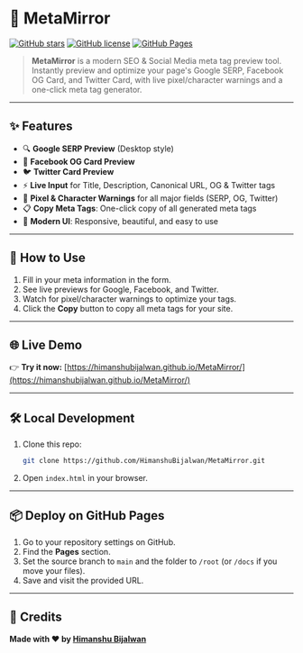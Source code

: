 # 🚀 MetaMirror

[![GitHub stars](https://img.shields.io/github/stars/HimanshuBijalwan/MetaMirror?style=social)](https://github.com/HimanshuBijalwan/MetaMirror/stargazers)
[![GitHub license](https://img.shields.io/github/license/HimanshuBijalwan/MetaMirror)](LICENSE)
[![GitHub Pages](https://img.shields.io/badge/Live%20Demo-MetaMirror-blue?logo=github)](https://himanshubijalwan.github.io/MetaMirror/)

> **MetaMirror** is a modern SEO & Social Media meta tag preview tool. Instantly preview and optimize your page's Google SERP, Facebook OG Card, and Twitter Card, with live pixel/character warnings and a one-click meta tag generator.

---

## ✨ Features

- 🔍 **Google SERP Preview** (Desktop style)
- 📘 **Facebook OG Card Preview**
- 🐦 **Twitter Card Preview**
- ⚡ **Live Input** for Title, Description, Canonical URL, OG & Twitter tags
- 📏 **Pixel & Character Warnings** for all major fields (SERP, OG, Twitter)
- 📋 **Copy Meta Tags**: One-click copy of all generated meta tags
- 💎 **Modern UI**: Responsive, beautiful, and easy to use

---

## 🚦 How to Use

1. Fill in your meta information in the form.
2. See live previews for Google, Facebook, and Twitter.
3. Watch for pixel/character warnings to optimize your tags.
4. Click the **Copy** button to copy all meta tags for your site.

---

## 🌐 Live Demo

👉 **Try it now:** [https://himanshubijalwan.github.io/MetaMirror/](https://himanshubijalwan.github.io/MetaMirror/)

---

## 🛠️ Local Development

1. Clone this repo:
   ```bash
   git clone https://github.com/HimanshuBijalwan/MetaMirror.git
   ```
2. Open `index.html` in your browser.

---

## 📦 Deploy on GitHub Pages

1. Go to your repository settings on GitHub.
2. Find the **Pages** section.
3. Set the source branch to `main` and the folder to `/root` (or `/docs` if you move your files).
4. Save and visit the provided URL.

---

## 🙏 Credits

**Made with ❤️ by [Himanshu Bijalwan](https://github.com/HimanshuBijalwan)**
